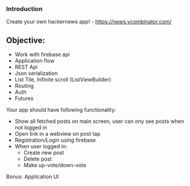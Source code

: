 ### Introduction

Create your own hackernews app! - https://news.ycombinator.com/

## Objective:

- Work with firebase api
- Application flow
- REST Api
- Json serialization
- List Tile, Infinite scroll (ListViewBuilder)
- Routing
- Auth
- Futures

Your app should have following functionality:

- Show all fetched posts on main screen, user can ony see posts when not logged in
- Open link in a webview on post tap
- Registration/Login using firebase
- When user logged in:
    - Create new post
    - Delete post
    - Make up-vote/down-vote

Bonus: Application UI
